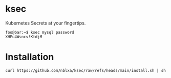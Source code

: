 # ksec

Kubernetes Secrets at your fingertips.

```console
foo@bar:~$ ksec mysql password
XHEu4Wsncv!KtdjM
```

# Installation

```shell
curl https://github.com/nblxa/ksec/raw/refs/heads/main/install.sh | sh
```
